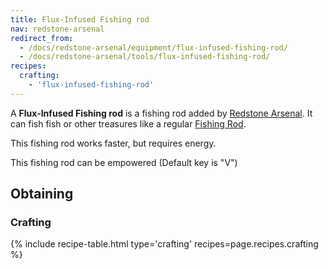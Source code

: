 ```yaml
---
title: Flux-Infused Fishing rod
nav: redstone-arsenal
redirect_from:
  - /docs/redstone-arsenal/equipment/flux-infused-fishing-rod/
  - /docs/redstone-arsenal/tools/flux-infused-fishing-rod/
recipes:
  crafting:
    - 'flux-infused-fishing-rod'
---
```


A **Flux-Infused Fishing rod** is a fishing rod added by [Redstone
Arsenal](/docs/redstone-arsenal/). It can fish fish or other treasures like a
regular [Fishing Rod](https://minecraft.gamepedia.com/Fishing_Rod).

This fishing rod works faster, but requires energy.

This fishing rod can be empowered (Default key is "V")


Obtaining
---------

### Crafting
{% include recipe-table.html type='crafting' recipes=page.recipes.crafting %}
